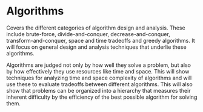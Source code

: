# Algorithms
Covers the different categories of algorithm design and analysis. These include brute-force, divide-and-conquer, decrease-and-conquer, transform-and-conquer, space and time tradeoffs and greedy algorithms. It will focus on general design and analysis techniques that underlie these algorithms.

Algorithms are judged not only by how well they solve a problem, but also by how effectively they use resources like time and space. This will show techniques for analyzing time and space complexity of algorithms and will use these to evaluate tradeoffs between different algorithms. This will also show that problems can be organized into a hierarchy that measures their inherent difficulty by the efficiency of the best possible algorithm for solving them.

